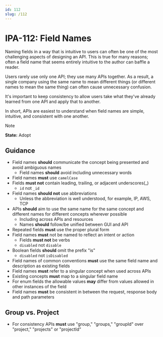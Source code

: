 ```yaml
---
id: 112
slug: /112
---
```


# IPA-112: Field Names

Naming fields in a way that is intuitive to users can often be one of the most
challenging aspects of designing an API. This is true for many reasons; often a
field name that seems entirely intuitive to the author can baffle a reader.

Users rarely use only one API; they use many APIs together. As a result, a
single company using the same name to mean different things (or different names
to mean the same thing) can often cause unnecessary confusion.

It's important to keep consistency to allow users take what they've already
learned from one API and apply that to another.

In short, APIs are easiest to understand when field names are simple, intuitive,
and consistent with one another.

> [!NOTE]  
> **State:** Adopt

## Guidance

- Field names **should** communicate the concept being presented and avoid
  ambiguous names
  - Field names **should** avoid including unnecessary words
- Field names **must** use `camelCase`
- Fields **must not** contain leading, trailing, or adjacent underscores(\_)
  - `id` not `_id`
- Field names **should not** use abbreviations
  - Unless the abbreviation is well understood, for example, IP, AWS, TCP
- APIs **should** aim to use the same name for the same concept and different
  names for different concepts wherever possible
  - Including across APIs and resources
  - Names **should** follow/be unified between GUI and API
- Repeated fields **must** use the proper plural form
- Field names **must** not be named to reflect an intent or action
  - Fields **must not** be verbs
  - `disabled` not `disable`
- Boolean fields **should** omit the prefix "is"
  - `disabled` not `isDisabled`
- Field names of common conventions **must** use the same field name and
  description as existing fields
- Field names **must** refer to a singular concept when used across APIs
- Existing concepts **must** map to a singular field name
- For enum fields the allowable values **may** differ from values allowed in
  other instances of the field
- Field names **must** be consistent in between the request, response body and
  path parameters

## Group vs. Project

- For consistency APIs **must** use "group," "groups," "groupId" over "project,"
  "projects" or "projectId"

